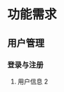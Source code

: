 # 功能需求
## 用户管理
###  登录与注册
1. 用户信息
2

<!--stackedit_data:
eyJoaXN0b3J5IjpbLTEzMTcyMDcxMTIsLTEwNjY1MTU1OTIsLT
IwODg3NDY2MTJdfQ==
-->